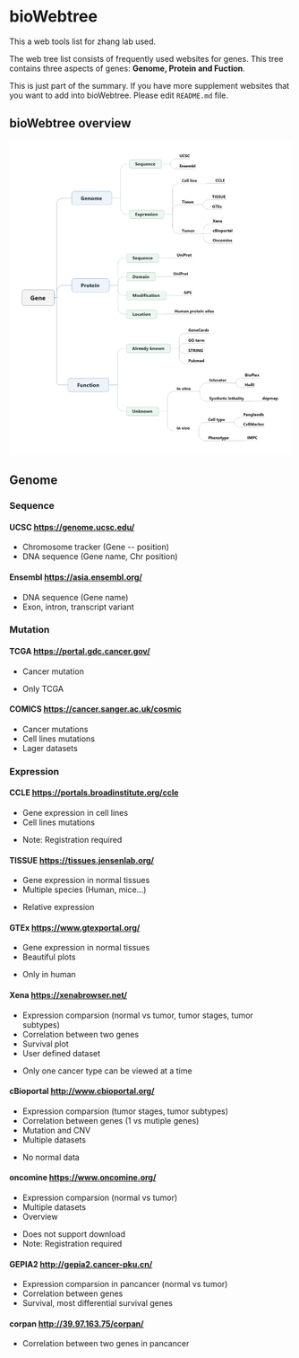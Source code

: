 # bioWebtree

This a web tools list for zhang lab used.

The web tree list consists of frequently used websites for genes. This tree contains three aspects of genes: **Genome, Protein and Fuction**.

This is just part of the summary. If you have more supplement websites that you want to add into bioWebtree. Please edit `README.md` file.

## bioWebtree overview
![Webtree](image/Webtree.png)


## Genome
### **Sequence**
#### UCSC  https://genome.ucsc.edu/
+ Chromosome tracker (Gene -- position)
+ DNA sequence (Gene name, Chr position)

#### Ensembl https://asia.ensembl.org/
+ DNA sequence (Gene name)
+ Exon, intron, transcript variant

### **Mutation**
#### TCGA https://portal.gdc.cancer.gov/
+ Cancer mutation
- Only TCGA
#### COMICS https://cancer.sanger.ac.uk/cosmic
+ Cancer mutations
+ Cell lines mutations
+ Lager datasets
### **Expression**
#### CCLE https://portals.broadinstitute.org/ccle
+ Gene expression in cell lines
+ Cell lines mutations
- Note: Registration required
#### TISSUE https://tissues.jensenlab.org/
+ Gene expression in normal tissues
+ Multiple species (Human, mice...)
- Relative expression
#### GTEx https://www.gtexportal.org/
+ Gene expression in normal tissues
+ Beautiful plots
- Only in human

#### Xena https://xenabrowser.net/
+ Expression comparsion (normal vs tumor, tumor stages, tumor subtypes)
+ Correlation between two genes
+ Survival plot
+ User defined dataset
- Only one cancer type can be viewed at a time
#### cBioportal http://www.cbioportal.org/
+ Expression comparsion (tumor stages, tumor subtypes)
+ Correlation between genes (1 vs mutiple genes)
+ Mutation and CNV
+ Multiple datasets
- No normal data
#### oncomine https://www.oncomine.org/
+ Expression comparsion (normal vs tumor)
+ Multiple datasets
+ Overview
- Does not support download
- Note: Registration required
#### GEPIA2 http://gepia2.cancer-pku.cn/
+ Expression comparsion in pancancer (normal vs tumor)
+ Correlation between genes
+ Survival, most differential survival genes
#### corpan http://39.97.163.75/corpan/
+ Correlation between two genes in pancancer
